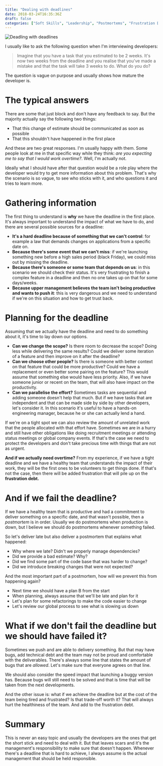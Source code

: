 ```yaml
---
title: "Dealing with deadlines"
date: 2018-03-24T16:35:36Z
draft: false
categories: ["Soft Skills", "Leadership", "Postmortems", "Frustration Debt"]
---
```


![Deadling with deadlines](/img/dealing-with-deadlines.png)

I usually like to ask the following question when I'm interviewing developers:

> Imagine that you have a task that you estimated to be 2 weeks. It's now
> two weeks from the deadline and you realise that you've made a mistake and
> that the task will take 3 weeks to do. What do you do?

The question is vague on purpose and usually shows how mature the developer is.

<!--more-->

# The typical answers

There are some that just block and don't have any feedback to say. But the
majority actually say the following two things:

* That this change of estimate should be communicated as soon as possible
* That this shouldn't have happened in the first place

And these are two great responses. I'm usually happy with them. Some people
look at me in that specific way while they think: _are you expecting me to say
that I would work overtime?_. Well, I'm actually not.

Ideally what I should have after that question would be a role play where the
developer would try to get more information about this problem. That's why
the scenario is so vague, to see who sticks with it, and who questions it and
tries to learn more.

# Gathering information

The first thing to understand is **why** we have the deadline in the first place.
It's always important to understand the impact of what we have to do, and there
are several possible sources for a deadline:

* **It's a hard deadline because of something that we can't control**: for example
  a law that demands changes on applications from a specific date on.
* **Because there's some event that we can't miss**: if we're launching something
  new before a high sales period (black Friday), we could miss out by missing
  the deadline.
* **Because there's someone or some team that depends on us**: in this scenario
  we should check their status. It's very frustrating to finish a complex feature
  in a deadline and then no one takes up on that for some days/weeks.
* **Because upper management believes the team isn't being productive and wants
  to push it**: this is very dangerous and we need to understand if we're on
  this situation and how to get trust back.

# Planning for the deadline

Assuming that we actually have the deadline and need to do something about it,
it's time to lay down our options.

* **Can we change the scope?** Is there room to decrease the scope? Doing less
  while delivering the same results? Could we deliver some iteration of a feature
  and then improve on it after the deadline?
* **Can we choose other people?** Is there is someone with better context on that
  feature that could be more productive? Could we have a replacement or even
  better some pairing on the feature? This would assume that something else
  would have less priority. Also, if we have someone junior or recent on the
  team, that will also have impact on the productivity.
* **Can we parallelise the effort?** Sometimes tasks are sequential and adding
  someone doesn't help that much. But if we have tasks that are independent and
  that can be made side by side by other developers, let's consider it. In this
  scenario it's useful to have a hands-on engineering manager, because he or
  she can actually lend a hand.

If we're on a tight spot we can also review the amount of unrelated work that
the people
allocated with that effort have. Sometimes we are in a hurry and still have 
other obligations like doing recruitment meetings or attending status meetings
or global company events. If that's the case we need to protect the developers
and don't take precious time with things that are not as urgent.

**And if we actually need overtime?** From my experience, if we have a tight deadline
and we have a healthy team that understands the impact of their work, they will
be the first ones to be volunteers to get things done. If that's not the case,
then there will be added frustration that will pile up on the **frustration debt.**

# And if we fail the deadline?

If we have a healthy team that is productive and had a commitment to deliver
something on a specific date, and that wasn't possible, then a _postmortem_ is
in order. Usually we do postmortems when production is down, but I believe we
should do postmortems whenever something failed.

So let's deliver late but also deliver a postmortem that explains what happened:

* Why where we late? Didn't we properly manage dependencies?
* Did we provide a bad estimate? Why?
* Did we find some part of the code base that was harder to change?
* Did we introduce breaking changes that were not expected?

And the most important part of a postmortem, how will we prevent this from
happening again?

* Next time we should have a plan B from the start
* When planning, always assume that we'll be late and plan for it
* Let's plan for some refactorings to make the code easier to change
* Let's review our global process to see what is slowing us down

# What if we don't fail the deadline but we should have failed it?

Sometimes we push and are able to delivery something. But that may have bugs,
add technical debt and the team may not be proud and comfortable with the
deliverables. There's always some line that states the amount of bugs that are
_allowed_. Let's make sure that everyone agrees on that line.

We should also consider the speed impact that launching a buggy version has.
Because bugs will still need to be solved and that is time that will be taken
from the next developments.

And the other issue is: what if we achieve the deadline but at the cost of the
team being tired and frustrated? Is that trade-off worth it? That will always
hurt the healthiness of the team. And add to the frustration debt.

# Summary

This is never an easy topic and usually the developers are the ones that get
the short stick and need to deal with it. But that leaves scars and it's
the management's responsibility to make sure that doesn't happen. Whenever there's
a deadline that is hard to achieve, I always assume is the actual management
that should be held responsible.
